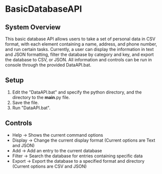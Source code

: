 # BasicDatabaseAPI
## System Overview
This basic database API allows users to take a set of personal data in CSV format, with each element containing a name, address, and phone number, and run certain tasks. Currently, a user can display the information in text and JSON formatting, filter the database by category and key, and export the database to CSV, or JSON. All information and controls can be run in console through the provided DataAPI.bat.

## Setup
1. Edit the "DataAPI.bat" and specify the python directory, and the directory to the __main__.py file.
2. Save the file.
3. Run "DataAPI.bat".

## Controls
*  Help -> Shows the current command options
*  Display -> Change the current display format (Current options are Text and JSON)
*  Add -> Add an entry to the current database
*  Filter -> Search the database for entries containing specific data
*  Export -> Export the database to a specified format and directory (Current options are CSV and JSON)
